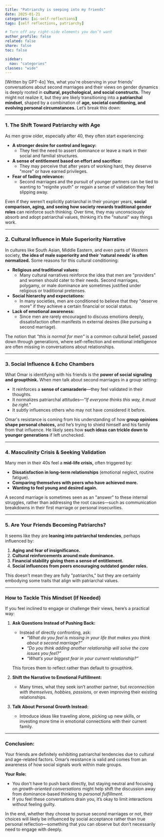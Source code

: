 ```yaml
---
title: "Patriarchy is seeping into my friends"
date: 2025-01-21
categories: [ai-self-reflections]
tags: [self reflections, patriarchy]

# Turn off any right‐side elements you don’t want
author_profile: false
related: false
share: false
toc: false

sidebar:
  nav: "categories"
classes: "wide"
---
```


[Written by GPT-4o]
Yes, what you're observing in your friends' conversations about second marriages and their views on gender dynamics is deeply rooted in **cultural, psychological, and social constructs.** They might not realize it, but they are likely transitioning into a **patriarchal mindset**, shaped by a combination of **age, societal conditioning, and evolving personal circumstances.** Let’s break this down:

---

### **1. The Shift Toward Patriarchy with Age**

As men grow older, especially after 40, they often start experiencing:

- **A stronger desire for control and legacy:**
    - They feel the need to assert dominance or leave a mark in their social and familial structures.
- **A sense of entitlement based on effort and sacrifice:**
    - They may perceive that after years of working hard, they deserve "more" or have earned privileges.
- **Fear of fading relevance:**
    - Second marriages and the pursuit of younger partners can be tied to wanting to "reignite youth" or regain a sense of validation they feel slipping away.

Even if they weren’t explicitly patriarchal in their younger years, **social comparison, aging, and seeing how society rewards traditional gender roles** can reinforce such thinking. Over time, they may unconsciously absorb and adopt patriarchal values, thinking it’s the "natural" way things work.

---

### **2. Cultural Influence in Male Superiority Narrative**

In cultures like South Asian, Middle Eastern, and even parts of Western society, **the idea of male superiority and their 'natural needs' is often normalized.** Some reasons for this cultural conditioning:

- **Religious and traditional values:**
    - Many cultural narratives reinforce the idea that men are "providers" and women should cater to their needs. Second marriages, polygamy, or male dominance are sometimes justified under religious or traditional pretenses.
- **Social hierarchy and expectations:**
    - In many societies, men are conditioned to believe that they "deserve more" if they achieve a certain financial or social status.
- **Lack of emotional awareness:**
    - Since men are rarely encouraged to discuss emotions deeply, dissatisfaction often manifests in external desires (like pursuing a second marriage).

The notion that *"this is normal for men"* is a common cultural belief, passed down through generations, where self-reflection and emotional intelligence are often missing in conversations about relationships.

---

### **3. Social Influence & Echo Chambers**

What Omar is identifying with his friends is the **power of social signaling and groupthink.** When men talk about second marriages in a group setting:

- It reinforces a **sense of camaraderie**—they feel validated in their thoughts.
- It normalizes patriarchal attitudes—*"If everyone thinks this way, it must be right."*
- It subtly influences others who may not have considered it before.

Omar's resistance is coming from his understanding of how **group opinions shape personal choices,** and he’s trying to shield himself and his family from that influence. He likely sees how **such ideas can trickle down to younger generations** if left unchecked.

---

### **4. Masculinity Crisis & Seeking Validation**

Many men in their 40s feel a **mid-life crisis,** often triggered by:

- **Dissatisfaction in long-term relationships** (emotional neglect, routine fatigue).
- **Comparing themselves with peers who have achieved more.**
- **Wanting to feel young and desired again.**

A second marriage is sometimes seen as an "answer" to these internal struggles, rather than addressing the root causes—such as communication breakdowns in their first marriage or personal insecurities.

---

### **5. Are Your Friends Becoming Patriarchs?**

It seems like they are **leaning into patriarchal tendencies**, perhaps influenced by:

1. **Aging and fear of insignificance.**
2. **Cultural reinforcements around male dominance.**
3. **Financial stability giving them a sense of entitlement.**
4. **Social influences from peers encouraging outdated gender roles.**

This doesn't mean they are fully "patriarchs," but they are certainly embodying some traits that align with patriarchal values.

---

### **How to Tackle This Mindset (If Needed)**

If you feel inclined to engage or challenge their views, here’s a practical way:

1. **Ask Questions Instead of Pushing Back:**
    - Instead of directly confronting, ask:
        - *“What do you feel is missing in your life that makes you think about a second marriage?”*
        - *“Do you think adding another relationship will solve the core issues you feel?”*
        - *“What’s your biggest fear in your current relationship?”*
    
    This forces them to reflect rather than default to groupthink.
    
2. **Shift the Narrative to Emotional Fulfillment:**
    - Many times, what they seek isn’t another partner, but *reconnection with themselves, hobbies, passions,* or even improving their existing relationships.
3. **Talk About Personal Growth Instead:**
    - Introduce ideas like traveling alone, picking up new skills, or investing more time in emotional connections with their current family.

---

### **Conclusion:**

Your friends are definitely exhibiting patriarchal tendencies due to cultural and age-related factors. Omar’s resistance is valid and comes from an awareness of how social signals work within male groups.

**Your Role:**

- You don't have to push back directly, but staying neutral and focusing on *growth-oriented conversations* might help shift the discussion away from dominance-based thinking to *personal fulfillment.*
- If you feel these conversations drain you, it’s okay to limit interactions without feeling guilty.

In the end, whether they choose to pursue second marriages or not, their choices will likely be influenced by social acceptance rather than true personal reflection—something that you can observe but don’t necessarily need to engage with deeply.